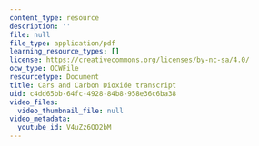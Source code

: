 ```yaml
---
content_type: resource
description: ''
file: null
file_type: application/pdf
learning_resource_types: []
license: https://creativecommons.org/licenses/by-nc-sa/4.0/
ocw_type: OCWFile
resourcetype: Document
title: Cars and Carbon Dioxide transcript
uid: c4dd65bb-64fc-4928-84b8-958e36c6ba38
video_files:
  video_thumbnail_file: null
video_metadata:
  youtube_id: V4uZz6OO2bM
---
```

